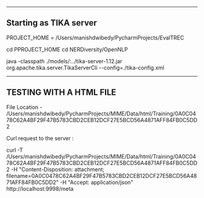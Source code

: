 
-----------------------
Starting as TIKA server
-----------------------

PROJECT_HOME = /Users/manishdwibedy/PycharmProjects/EvalTREC

cd PPROJECT_HOME
cd NERDiversity/OpenNLP

java -classpath ./models/:../tika-server-1.12.jar org.apache.tika.server.TikaServerCli --config=./tika-config.xml



------------------------
TESTING WITH A HTML FILE
------------------------

File Location - /Users/manishdwibedy/PycharmProjects/MIME/Data/html/Training/0A0C0478C62A4BF29F47B5783CBD2CEB12DCF27E5BCD56A4871AFF84FB0C5DD2


Curl request to the server : 

curl -T /Users/manishdwibedy/PycharmProjects/MIME/Data/html/Training/0A0C0478C62A4BF29F47B5783CBD2CEB12DCF27E5BCD56A4871AFF84FB0C5DD2 -H "Content-Disposition: attachment; filename=0A0C0478C62A4BF29F47B5783CBD2CEB12DCF27E5BCD56A4871AFF84FB0C5DD2" -H "Accept: application/json" http://localhost:9998/meta

